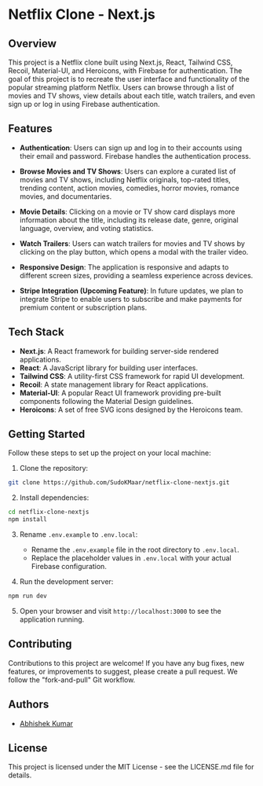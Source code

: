 # Netflix Clone - Next.js

## Overview

This project is a Netflix clone built using Next.js, React, Tailwind CSS, Recoil, Material-UI, and Heroicons, with Firebase for authentication. The goal of this project is to recreate the user interface and functionality of the popular streaming platform Netflix. Users can browse through a list of movies and TV shows, view details about each title, watch trailers, and even sign up or log in using Firebase authentication.

## Features

- **Authentication**: Users can sign up and log in to their accounts using their email and password. Firebase handles the authentication process.

- **Browse Movies and TV Shows**: Users can explore a curated list of movies and TV shows, including Netflix originals, top-rated titles, trending content, action movies, comedies, horror movies, romance movies, and documentaries.

- **Movie Details**: Clicking on a movie or TV show card displays more information about the title, including its release date, genre, original language, overview, and voting statistics.

- **Watch Trailers**: Users can watch trailers for movies and TV shows by clicking on the play button, which opens a modal with the trailer video.

- **Responsive Design**: The application is responsive and adapts to different screen sizes, providing a seamless experience across devices.

- **Stripe Integration (Upcoming Feature)**: In future updates, we plan to integrate Stripe to enable users to subscribe and make payments for premium content or subscription plans.

## Tech Stack

- **Next.js**: A React framework for building server-side rendered applications.
- **React**: A JavaScript library for building user interfaces.
- **Tailwind CSS**: A utility-first CSS framework for rapid UI development.
- **Recoil**: A state management library for React applications.
- **Material-UI**: A popular React UI framework providing pre-built components following the Material Design guidelines.
- **Heroicons**: A set of free SVG icons designed by the Heroicons team.

## Getting Started

Follow these steps to set up the project on your local machine:

1. Clone the repository:

```bash
git clone https://github.com/SudoKMaar/netflix-clone-nextjs.git
```

2. Install dependencies:

```bash
cd netflix-clone-nextjs
npm install
```

3. Rename `.env.example` to `.env.local`:

   - Rename the `.env.example` file in the root directory to `.env.local`.
   - Replace the placeholder values in `.env.local` with your actual Firebase configuration.

4. Run the development server:

```bash
npm run dev
```

5. Open your browser and visit `http://localhost:3000` to see the application running.

## Contributing

Contributions to this project are welcome! If you have any bug fixes, new features, or improvements to suggest, please create a pull request. We follow the "fork-and-pull" Git workflow.

## Authors

- [Abhishek Kumar](https://github.com/SudoKMaar)

## License

This project is licensed under the MIT License - see the LICENSE.md file for details.
